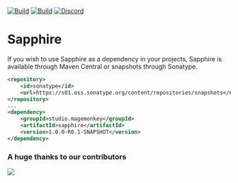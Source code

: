 [![Build](https://github.com/promcteam/sapphire/actions/workflows/release.yml/badge.svg?branch=main)](https://s01.oss.sonatype.org/content/repositories/releases/studio/magemonkey/sapphire/1.0.0-R0.1-SNAPSHOT)
[![Build](https://github.com/promcteam/sapphire/actions/workflows/devbuild.yml/badge.svg?branch=dev)](https://s01.oss.sonatype.org/content/repositories/snapshots/studio/magemonkey/sapphire/1.0.0-R0.1-SNAPSHOT)
[![Discord](https://dcbadge.vercel.app/api/server/6UzkTe6RvW?style=flat)](https://discord.gg/6UzkTe6RvW)

# Sapphire

If you wish to use Sapphire as a dependency in your projects, Sapphire is available through Maven Central
or snapshots through Sonatype.

```xml
<repository>
    <id>sonatype</id>
    <url>https://s01.oss.sonatype.org/content/repositories/snapshots</url>
</repository>
...
<dependency>
    <groupId>studio.magemonkey</groupId>
    <artifactId>sapphire</artifactId>
    <version>1.0.0-R0.1-SNAPSHOT</version>
</dependency>
```

### A huge thanks to our contributors

<a href="https://github.com/promcteam/sapphire/graphs/contributors">
<img src="https://contrib.rocks/image?repo=promcteam/sapphire" />
</a>